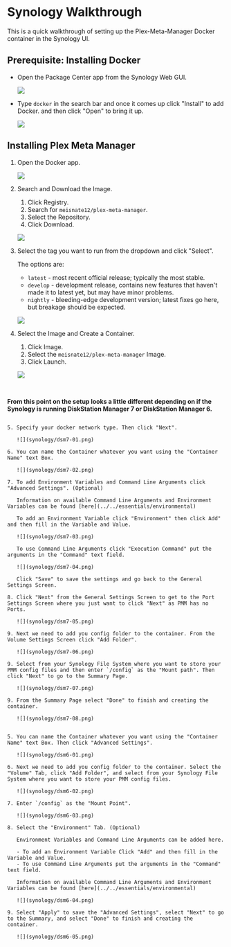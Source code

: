 # Synology Walkthrough

This is a quick walkthrough of setting up the Plex-Meta-Manager Docker container in the Synology UI.

## Prerequisite: Installing Docker

* Open the Package Center app from the Synology Web GUI.

   ![](synology/synology-01.png)

* Type `docker` in the search bar and once it comes up click "Install" to add Docker. and then click "Open" to bring it up.

   ![](synology/synology-02.png)

## Installing Plex Meta Manager

1. Open the Docker app.

   ![](synology/synology-03.png)

2. Search and Download the Image.
   1. Click Registry.
   2. Search for `meisnate12/plex-meta-manager`.
   3. Select the Repository.
   4. Click Download.

   ![](synology/synology-04.png)

3. Select the tag you want to run from the dropdown and click "Select".

   The options are:
    - `latest` - most recent official release; typically the most stable.
    - `develop` - development release, contains new features that haven't made it to latest yet, but may have minor problems.
    - `nightly` - bleeding-edge development version; latest fixes go here, but breakage should be expected.

   ![](synology/synology-05.png)

4. Select the Image and Create a Container.
   1. Click Image.
   2. Select the `meisnate12/plex-meta-manager` Image.
   4. Click Launch.

   ![](synology/synology-06.png)

<br>

**From this point on the setup looks a little different depending on if the Synology is running DiskStation Manager 7 or DiskStation Manager 6.**

````{tab} DiskStation Manager 7

5. Specify your docker network type. Then click "Next".

   ![](synology/dsm7-01.png)

6. You can name the Container whatever you want using the "Container Name" text Box.

   ![](synology/dsm7-02.png)

7. To add Environment Variables and Command Line Arguments click "Advanced Settings". (Optional)

   Information on available Command Line Arguments and Environment Variables can be found [here](../../essentials/environmental)

   To add an Environment Variable click "Environment" then click Add" and then fill in the Variable and Value.

   ![](synology/dsm7-03.png)

   To use Command Line Arguments click "Execution Command" put the arguments in the "Command" text field.

   ![](synology/dsm7-04.png)

   Click "Save" to save the settings and go back to the General Settings Screen.

8. Click "Next" from the General Settings Screen to get to the Port Settings Screen where you just want to click "Next" as PMM has no Ports.

   ![](synology/dsm7-05.png)

9. Next we need to add you config folder to the container. From the Volume Settings Screen click "Add Folder".

   ![](synology/dsm7-06.png)

9. Select from your Synology File System where you want to store your PMM config files and then enter `/config` as the "Mount path". Then click "Next" to go to the Summary Page.

   ![](synology/dsm7-07.png)

9. From the Summary Page select "Done" to finish and creating the container.

   ![](synology/dsm7-08.png)

````
````{tab} DiskStation Manager 6

5. You can name the Container whatever you want using the "Container Name" text Box. Then click "Advanced Settings".

   ![](synology/dsm6-01.png)

6. Next we need to add you config folder to the container. Select the "Volume" Tab, click "Add Folder", and select from your Synology File System where you want to store your PMM config files.

   ![](synology/dsm6-02.png)

7. Enter `/config` as the "Mount Point".

   ![](synology/dsm6-03.png)

8. Select the "Environment" Tab. (Optional)
   
   Environment Variables and Command Line Arguments can be added here.

   - To add an Environment Variable Click "Add" and then fill in the Variable and Value.
   - To use Command Line Arguments put the arguments in the "Command" text field.

   Information on available Command Line Arguments and Environment Variables can be found [here](../../essentials/environmental)

   ![](synology/dsm6-04.png)

9. Select "Apply" to save the "Advanced Settings", select "Next" to go to the Summary, and select "Done" to finish and creating the container.

   ![](synology/dsm6-05.png)
   
````
